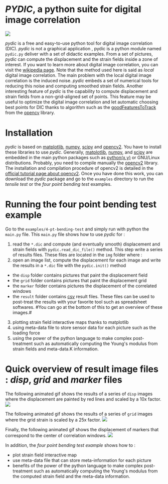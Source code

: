 # *PYDIC*, a python suite for digital image correlation
![](https://gitlab.com/damien.andre/pydic/raw/master/doc/main-figure.png)


*pydic* is a free and easy-to-use python tool for digital image correlation (DIC). *pydic* is not a 
graphical application , pydic is a python module named `pydic.py` deliver with a set of 
didactic examples. From a set of pictures, *pydic* can compute the displacement and the strain fields 
inside a zone of interest. If you want to learn more about digital image correlation,
you can visit the [wikipedia page](https://en.wikipedia.org/wiki/Digital_image_correlation).
Note that the method used here is said as *local* digital image correlation. The main problem
with the local digital image correlation is the induced noise. *pydic* embeds 
a set of numerical tools for reducing this noise and computing smoothed strain fields. 
Another interesting feature of *pydic* is the capability to compute displacement and strain fields 
from a non-grid-aligned set of points. This feature may be useful to optimize the digital 
image correlation and let automatic choosing best points for DIC thanks to algorithm such as the [goodFeaturesToTrack](http://docs.opencv.org/2.4.8/modules/imgproc/doc/feature_detection.html) from the [opencv](http://docs.opencv.org/2.4/) library.

# Installation
*pydic* is based on [matplotlib](https://matplotlib.org/), [numpy](http://www.numpy.org/), 
[scipy](https://www.scipy.org/) and [opencv2](http://opencv.org/). You have to install
these libraries to use *pydic*. Generally, [matplotlib](https://matplotlib.org/), [numpy](http://www.numpy.org/), 
and [scipy](https://www.scipy.org/) are embedded in the main python packages 
such as [python(x,y)](https://python-xy.github.io/) or GNU/Linux distributions. Probably, you need 
to compile manually the [opencv2](http://opencv.org/) library. The installation and compilation procedure of opencv2 is 
detailed in the [official tutorial page about opencv2](http://docs.opencv.org/2.4/doc/tutorials/introduction/table_of_content_introduction/table_of_content_introduction.html#table-of-content-introduction). Once you have done this work, you can 
download the *pydic* package and go to the `examples` directory to run the *tensile test* or the *four point bending test* examples.


# Running the four point bending test example
Go to the `examples/4-pt-bending-test` and simply run with python the `main.py` file. This `main.py` file 
shows how to use *pydic* for :
1. read the `*.dic` and compute (and eventually smooth) displacement and strain fields with `pydic.read_dic_file()` method. This step write a series of results files. These files are located in the `img` folder where :
2. open an image list, compute the displacement for each image and write the results in a `*.dic` file with the `pydic.init()` method
 * the `disp` folder contains pictures that paint the displacement field
 * the `grid` folder contains pictures that paint the displacement grid
 * the `marker` folder contains pictures the displacement of the correlated windows
 * the `result` folder contains [csv](https://en.wikipedia.org/wiki/Comma-separated_values) result files. These files 
 can be used to post-treat the results with your favorite tool such as spreadsheet softwares. #You can go at the bottom of this 
 to get an overview of these images.#
 3. plotting strain field interactive maps thanks to matplotlib
 4. using meta-data file to store sensor data for each picture such as the loading force
 5. using the power of the python language to make complex post-treatment such as automatically computing the Young's modulus from 
 strain fields and meta-data.K information.
 
# Quick overview of result image files : *disp*, *grid* and *marker* files
The following animated gif shows the results of a series of `disp` images where the displacement are painted by red lines 
and scaled by a 10x factor. 
![](https://gitlab.com/damien.andre/pydic/raw/master/doc/disp.gif)

The following animated gif shows the results of a series of `grid` images where the grid strain is scaled by a 25x factor. 
![](https://gitlab.com/damien.andre/pydic/raw/master/doc/grid.gif)

Finally, the following animated gif shows the displacement of markers that correspond to the center of correlation windows.
![](https://gitlab.com/damien.andre/pydic/raw/master/doc/marker.gif)

In addition, the *four point bending test example* shows how to :
 * plot strain field interactive map
 * use meta-data file that can store meta-information for each picture 
 * benefits of the power of the python language to make complex post-treatment such as automatically computing the Young's modulus from the computed strain field and the meta-data information.
